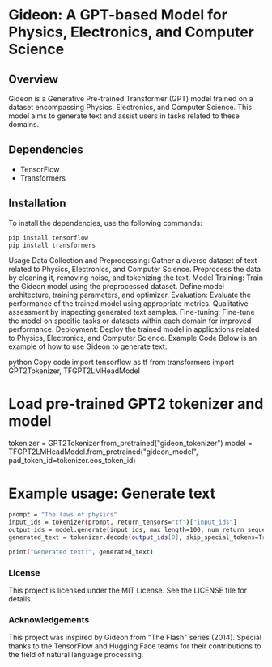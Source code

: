 # Gideon: A GPT-based Model for Physics, Electronics, and Computer Science

## Overview

Gideon is a Generative Pre-trained Transformer (GPT) model trained on a dataset encompassing Physics, Electronics, and Computer Science. This model aims to generate text and assist users in tasks related to these domains.

## Dependencies

- TensorFlow
- Transformers

## Installation

To install the dependencies, use the following commands:

```bash
pip install tensorflow
pip install transformers
```

Usage
Data Collection and Preprocessing:
Gather a diverse dataset of text related to Physics, Electronics, and Computer Science.
Preprocess the data by cleaning it, removing noise, and tokenizing the text.
Model Training:
Train the Gideon model using the preprocessed dataset.
Define model architecture, training parameters, and optimizer.
Evaluation:
Evaluate the performance of the trained model using appropriate metrics.
Qualitative assessment by inspecting generated text samples.
Fine-tuning:
Fine-tune the model on specific tasks or datasets within each domain for improved performance.
Deployment:
Deploy the trained model in applications related to Physics, Electronics, and Computer Science.
Example Code
Below is an example of how to use Gideon to generate text:

python
Copy code
import tensorflow as tf
from transformers import GPT2Tokenizer, TFGPT2LMHeadModel

# Load pre-trained GPT2 tokenizer and model
tokenizer = GPT2Tokenizer.from_pretrained("gideon_tokenizer")
model = TFGPT2LMHeadModel.from_pretrained("gideon_model", pad_token_id=tokenizer.eos_token_id)

# Example usage: Generate text
```bash
prompt = "The laws of physics"
input_ids = tokenizer(prompt, return_tensors="tf")["input_ids"]
output_ids = model.generate(input_ids, max_length=100, num_return_sequences=1)
generated_text = tokenizer.decode(output_ids[0], skip_special_tokens=True)

print("Generated text:", generated_text)
```
### License
This project is licensed under the MIT License. See the LICENSE file for details.

### Acknowledgements
This project was inspired by Gideon from "The Flash" series (2014).
Special thanks to the TensorFlow and Hugging Face teams for their contributions to the field of natural language processing.